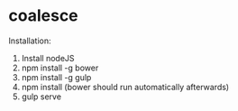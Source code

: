 # coalesce

Installation:

1. Install nodeJS
2. npm install -g bower
3. npm install -g gulp
4. npm install (bower should run automatically afterwards)
5. gulp serve
